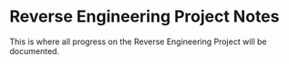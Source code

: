 # Reverse Engineering Project Notes

This is where all progress on the Reverse Engineering Project will be documented.
